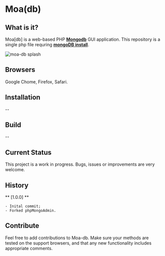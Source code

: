 # Moa(db)

## What is it?
Moa[db] is a web-based PHP **[Mongodb](http://mongodb.org)** GUI application.
This repository is a single php file requring **[mongoDB install](http://docs.mongodb.org/manual/installation/)**. 

![moa-db splash](https://github.com/lovetheidea/Moa-db/blob/master/screenshot/home.png?raw=true)

## Browsers

Google Chome, Firefox, Safari.

## Installation

--

## Build

--

## Current Status

This project is a work in progress. Bugs, issues or improvements are very welcome.

## History

** [1.0.0] **
	
	- Inital commit;
	- Forked phpMongoAdmin.

## Contribute

Feel free to add contributions to Moa-db. Make sure your methods are
tested on the support browsers, and that any new functionality includes appropriate comments.
